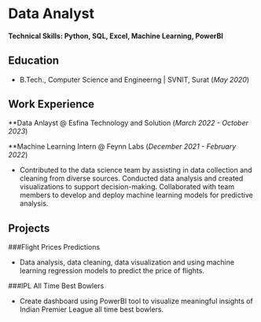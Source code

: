 # Data Analyst

#### Technical Skills: Python, SQL, Excel, Machine Learning, PowerBI

## Education
- B.Tech., Computer Science and Engineerng | SVNIT, Surat (_May 2020_)

## Work Experience 
**Data Anlayst @ Esfina Technology and Solution (_March 2022 - October 2023_)

**Machine Learning Intern @ Feynn Labs (_December 2021 - February 2022_)
- Contributed to the data science team by assisting in data collection and cleaning from diverse sources. Conducted data analysis and created visualizations to support decision-making. Collaborated with team members to develop and deploy machine learning models for predictive analysis.

## Projects
###Flight Prices Predictions
- Data analysis, data cleaning, data visualization and using machine learning regression models to predict the price of flights.

###IPL All Time Best Bowlers
- Create dashboard using PowerBI tool to visualize meaningful insights of Indian Premier League all time best bowlers.

###

